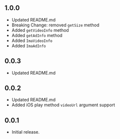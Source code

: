 ## 1.0.0
- Updated README.md
- Breaking Change: removed `getSize` method
- Added `getVideoInfo` method
- Added `getAdInfo` method
- Added `ImaVideoInfo`
- Added `ImaAdInfo`

## 0.0.3
- Updated README.md

## 0.0.2
- Updated README.md
- Added iOS play method `videoUrl` argument support

## 0.0.1
- Initial release.
